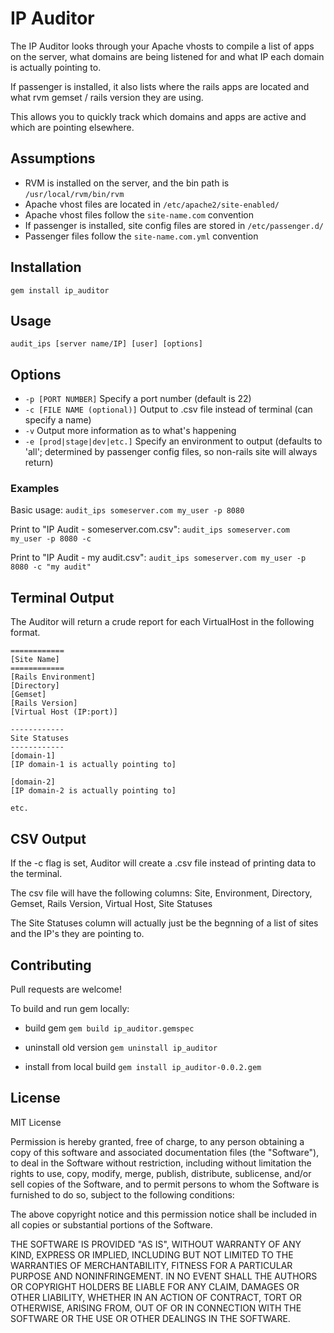 # IP Auditor

The IP Auditor looks through your Apache vhosts to compile a list of apps on the server, what domains are being listened for and what IP each domain is actually pointing to.

If passenger is installed, it also lists where the rails apps are located and what rvm gemset / rails version they are using.

This allows you to quickly track which domains and apps are active and which are pointing elsewhere.

## Assumptions

* RVM is installed on the server, and the bin path is `/usr/local/rvm/bin/rvm`
* Apache vhost files are located in `/etc/apache2/site-enabled/`
* Apache vhost files follow the `site-name.com` convention
* If passenger is installed, site config files are stored in `/etc/passenger.d/`
* Passenger files follow the `site-name.com.yml` convention

## Installation

	gem install ip_auditor

## Usage

	audit_ips [server name/IP] [user] [options]

## Options

* `-p [PORT NUMBER]` Specify a port number (default is 22)
* `-c [FILE NAME (optional)]` Output to .csv file instead of terminal (can specify a name)
* `-v` Output more information as to what's happening
* `-e [prod|stage|dev|etc.]` Specify an environment to output (defaults to 'all'; determined by passenger config files, so non-rails site will always return)

### Examples

Basic usage:
```audit_ips someserver.com my_user -p 8080```

Print to "IP Audit - someserver.com.csv":
```audit_ips someserver.com my_user -p 8080 -c```

Print to "IP Audit - my audit.csv":
```audit_ips someserver.com my_user -p 8080 -c "my audit"```

## Terminal Output

The Auditor will return a crude report for each VirtualHost in the following format.

	============
	[Site Name]
	============
	[Rails Environment]
	[Directory]
	[Gemset]
	[Rails Version]
	[Virtual Host (IP:port)]

	------------
	Site Statuses
	------------
	[domain-1]
	[IP domain-1 is actually pointing to]

	[domain-2]
	[IP domain-2 is actually pointing to]

	etc.

## CSV Output

If the -c flag is set, Auditor will create a .csv file instead of printing data to the terminal.

The csv file will have the following columns:
Site, Environment, Directory, Gemset, Rails Version, Virtual Host, Site Statuses

The Site Statuses column will actually just be the begnning of a list of sites and the IP's they are pointing to.

## Contributing

Pull requests are welcome!

To build and run gem locally:

* build gem
`gem build ip_auditor.gemspec`

* uninstall old version
`gem uninstall ip_auditor`

* install from local build
`gem install ip_auditor-0.0.2.gem`

## License

MIT License

Permission is hereby granted, free of charge, to any person obtaining
a copy of this software and associated documentation files (the
"Software"), to deal in the Software without restriction, including
without limitation the rights to use, copy, modify, merge, publish,
distribute, sublicense, and/or sell copies of the Software, and to
permit persons to whom the Software is furnished to do so, subject to
the following conditions:

The above copyright notice and this permission notice shall be
included in all copies or substantial portions of the Software.

THE SOFTWARE IS PROVIDED "AS IS", WITHOUT WARRANTY OF ANY KIND,
EXPRESS OR IMPLIED, INCLUDING BUT NOT LIMITED TO THE WARRANTIES OF
MERCHANTABILITY, FITNESS FOR A PARTICULAR PURPOSE AND
NONINFRINGEMENT. IN NO EVENT SHALL THE AUTHORS OR COPYRIGHT HOLDERS BE
LIABLE FOR ANY CLAIM, DAMAGES OR OTHER LIABILITY, WHETHER IN AN ACTION
OF CONTRACT, TORT OR OTHERWISE, ARISING FROM, OUT OF OR IN CONNECTION
WITH THE SOFTWARE OR THE USE OR OTHER DEALINGS IN THE SOFTWARE.
